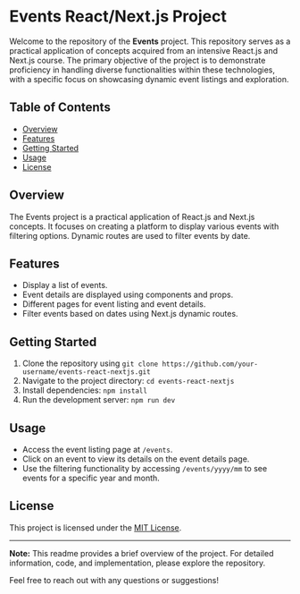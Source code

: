 # Events React/Next.js Project

Welcome to the repository of the **Events** project. This repository serves as a practical application of concepts acquired from an intensive React.js and Next.js course. The primary objective of the project is to demonstrate proficiency in handling diverse functionalities within these technologies, with a specific focus on showcasing dynamic event listings and exploration.

## Table of Contents
- [Overview](#overview)
- [Features](#features)
- [Getting Started](#getting-started)
- [Usage](#usage)
- [License](#license)

## Overview
The Events project is a practical application of React.js and Next.js concepts. It focuses on creating a platform to display various events with filtering options. Dynamic routes are used to filter events by date.

## Features
- Display a list of events.
- Event details are displayed using components and props.
- Different pages for event listing and event details.
- Filter events based on dates using Next.js dynamic routes.

## Getting Started
1. Clone the repository using `git clone https://github.com/your-username/events-react-nextjs.git`
2. Navigate to the project directory: `cd events-react-nextjs`
3. Install dependencies: `npm install`
4. Run the development server: `npm run dev`

## Usage
- Access the event listing page at `/events`.
- Click on an event to view its details on the event details page.
- Use the filtering functionality by accessing `/events/yyyy/mm` to see events for a specific year and month.

## License
This project is licensed under the [MIT License](LICENSE).

---

**Note:** This readme provides a brief overview of the project. For detailed information, code, and implementation, please explore the repository.

Feel free to reach out with any questions or suggestions!
